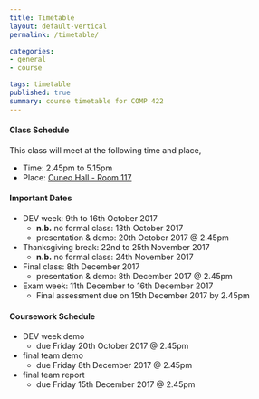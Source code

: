 ```yaml
---
title: Timetable
layout: default-vertical
permalink: /timetable/

categories:
- general
- course

tags: timetable
published: true
summary: course timetable for COMP 422
---
```


#### Class Schedule

This class will meet at the following time and place,

* Time: 2.45pm to 5.15pm
* Place: [Cuneo Hall - Room 117](http://www.luc.edu/media/lucedu/lsc.pdf)

#### Important Dates

* DEV week: 9th to 16th October 2017
	* **n.b.** no formal class: 13th October 2017
	* presentation & demo: 20th October 2017 @ 2.45pm
* Thanksgiving break: 22nd to 25th November 2017
	* **n.b.** no formal class: 24th November 2017
* Final class: 8th December 2017
	* presentation & demo: 8th December 2017 @ 2.45pm
* Exam week: 11th December to 16th December 2017
	* Final assessment due on 15th December 2017 by 2.45pm

#### Coursework Schedule

* DEV week demo
  * due Friday 20th October 2017 @ 2.45pm
* final team demo
  * due Friday 8th December 2017 @ 2.45pm
* final team report
  * due Friday 15th December 2017 @ 2.45pm
